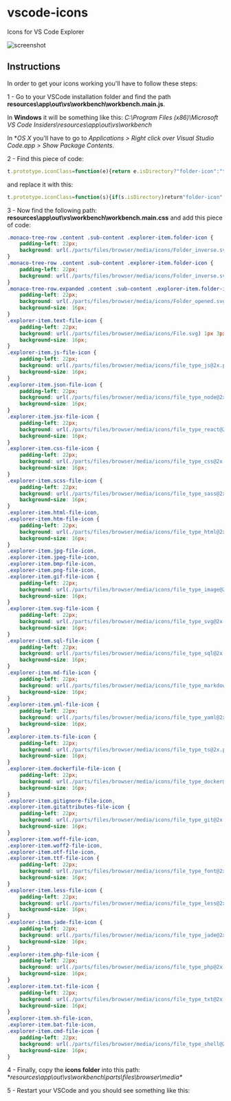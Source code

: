 # vscode-icons
Icons for VS Code Explorer

![screenshot](https://raw.githubusercontent.com/robertohuertasm/vscode-icons/master/screenshot.png)



## Instructions
In order to get your icons working you'll have to follow these steps:

1 - Go to your VSCode installation folder and find the path **resources\app\out\vs\workbench\workbench.main.js**. 

In **Windows** it will be something like this: *C:\Program Files (x86)\Microsoft VS Code Insiders\resources\app\out\vs\workbench*

In **OS X* you'll have to go to *Applications > Right click over Visual Studio Code.app > Show Package Contents*.

2 - Find this piece of code:
```js
t.prototype.iconClass=function(e){return e.isDirectory?"folder-icon":"text-file-icon"}
```
and replace it with this:
```js
t.prototype.iconClass=function(s){if(s.isDirectory)return"folder-icon";var e=s.name.substring(s.name.lastIndexOf(".")+1).toLowerCase();switch(e){case"cmd":case"bat":case"sh":case"txt":case"php":case"jade":case"ttf":case"otf":case"woff2":case"woff":case"gitattributes":case"gitignore":case"svg":case"gif":case"png":case"sql":case"less":case"dockerfile":case"yml":case"ts":case"jpg":case"js":case"jsx":case"css":case"scss":case"md":case"json":case"html":case"htm":return e+"-file-icon";default:return"text-file-icon"}}
```
3 - Now find the following path: **resources\app\out\vs\workbench\workbench.main.css** and add this piece of code: 
```css
.monaco-tree-row .content .sub-content .explorer-item.folder-icon {
    padding-left: 22px;
    background: url(./parts/files/browser/media/icons/Folder_inverse.svg) 1px 4px no-repeat;
}
.monaco-tree-row .content .sub-content .explorer-item.folder-icon {
    padding-left: 22px;
    background: url(./parts/files/browser/media/icons/Folder_inverse.svg) 1px 4px no-repeat;
}
.monaco-tree-row.expanded .content .sub-content .explorer-item.folder-icon {
    padding-left: 22px;
    background: url(./parts/files/browser/media/icons/Folder_opened.svg) 1px 4px no-repeat;
    background-size: 16px;
}
.explorer-item.text-file-icon {
    padding-left: 22px;
    background: url(./parts/files/browser/media/icons/File.svg) 1px 3px no-repeat;
    background-size: 16px;
}
.explorer-item.js-file-icon {
    padding-left: 22px;
    background: url(./parts/files/browser/media/icons/file_type_js@2x.png) 1px 4px no-repeat;
    background-size: 16px;
} 
.explorer-item.json-file-icon {
    padding-left: 22px;
    background: url(./parts/files/browser/media/icons/file_type_node@2x.png) 1px 4px no-repeat;
    background-size: 16px;
} 
.explorer-item.jsx-file-icon {
    padding-left: 22px;
    background: url(./parts/files/browser/media/icons/file_type_react@2x.png) 1px 4px no-repeat;
    background-size: 16px;
} 
.explorer-item.css-file-icon {
    padding-left: 22px;
    background: url(./parts/files/browser/media/icons/file_type_css@2x.png) 1px 4px no-repeat;
    background-size: 16px;
} 
.explorer-item.scss-file-icon {
    padding-left: 22px;
    background: url(./parts/files/browser/media/icons/file_type_sass@2x.png) 1px 4px no-repeat;
    background-size: 16px;
} 
.explorer-item.html-file-icon,
.explorer-item.htm-file-icon {
    padding-left: 22px;
    background: url(./parts/files/browser/media/icons/file_type_html@2x.png) 1px 4px no-repeat;
    background-size: 16px;
}
.explorer-item.jpg-file-icon,
.explorer-item.jpeg-file-icon,
.explorer-item.bmp-file-icon,
.explorer-item.png-file-icon,
.explorer-item.gif-file-icon {
    padding-left: 22px;
    background: url(./parts/files/browser/media/icons/file_type_image@2x.png) 1px 4px no-repeat;
    background-size: 16px;
} 
.explorer-item.svg-file-icon {
    padding-left: 22px;
    background: url(./parts/files/browser/media/icons/file_type_svg@2x.png) 1px 4px no-repeat;
    background-size: 16px;
} 
.explorer-item.sql-file-icon {
    padding-left: 22px;
    background: url(./parts/files/browser/media/icons/file_type_sql@2x.png) 1px 4px no-repeat;
    background-size: 16px;
} 
.explorer-item.md-file-icon {
    padding-left: 22px;
    background: url(./parts/files/browser/media/icons/file_type_markdown@2x.png) 1px 4px no-repeat;
    background-size: 16px;
} 
.explorer-item.yml-file-icon {
    padding-left: 22px;
    background: url(./parts/files/browser/media/icons/file_type_yaml@2x.png) 1px 4px no-repeat;
    background-size: 16px;
} 
.explorer-item.ts-file-icon {
    padding-left: 22px;
    background: url(./parts/files/browser/media/icons/file_type_ts@2x.png) 1px 4px no-repeat;
    background-size: 16px;
} 
.explorer-item.dockerfile-file-icon {
    padding-left: 22px;
    background: url(./parts/files/browser/media/icons/file_type_docker@2x.png) 1px 4px no-repeat;
    background-size: 16px;
}
.explorer-item.gitignore-file-icon, 
.explorer-item.gitattributes-file-icon {
    padding-left: 22px;
    background: url(./parts/files/browser/media/icons/file_type_git@2x.png) 1px 4px no-repeat;
    background-size: 16px;
}
.explorer-item.woff-file-icon, 
.explorer-item.woff2-file-icon, 
.explorer-item.otf-file-icon, 
.explorer-item.ttf-file-icon {
    padding-left: 22px;
    background: url(./parts/files/browser/media/icons/file_type_font@2x.png) 1px 4px no-repeat;
    background-size: 16px;
}
.explorer-item.less-file-icon {
    padding-left: 22px;
    background: url(./parts/files/browser/media/icons/file_type_less@2x.png) 1px 4px no-repeat;
    background-size: 16px;
}
.explorer-item.jade-file-icon {
    padding-left: 22px;
    background: url(./parts/files/browser/media/icons/file_type_jade@2x.png) 1px 4px no-repeat;
    background-size: 16px;
}
.explorer-item.php-file-icon {
    padding-left: 22px;
    background: url(./parts/files/browser/media/icons/file_type_php@2x.png) 1px 4px no-repeat;
    background-size: 16px;
}
.explorer-item.txt-file-icon {
    padding-left: 22px;
    background: url(./parts/files/browser/media/icons/file_type_txt@2x.png) 1px 4px no-repeat;
    background-size: 16px;
}
.explorer-item.sh-file-icon,
.explorer-item.bat-file-icon,
.explorer-item.cmd-file-icon {
    padding-left: 22px;
    background: url(./parts/files/browser/media/icons/file_type_shell@2x.png) 1px 4px no-repeat;
    background-size: 16px;
}
```
4 - Finally, copy the **icons folder** into this path: **resources\app\out\vs\workbench\parts\files\browser\media\**

5 - Restart your VSCode and you should see something like this: